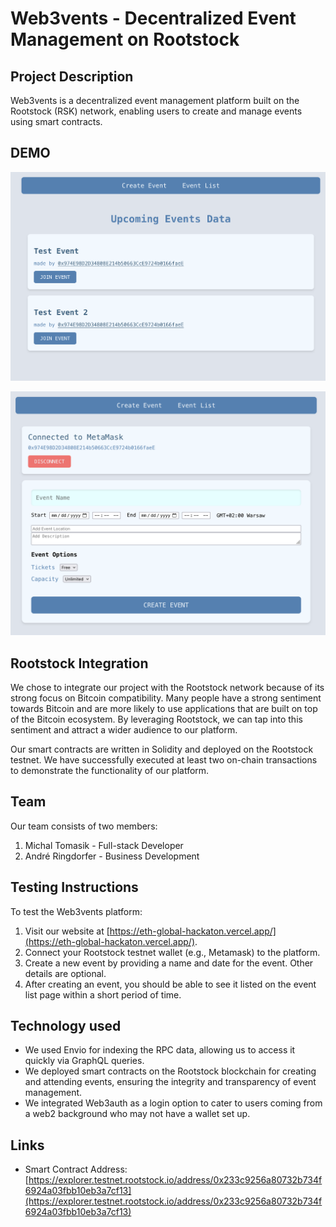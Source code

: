 # Web3vents - Decentralized Event Management on Rootstock

## Project Description

Web3vents is a decentralized event management platform built on the Rootstock (RSK) network, enabling users to create and manage events using smart contracts.

## DEMO

![pic 1](./Screenshot%202024-09-08%20at%2002.02.21.png)


![pic 2](./Screenshot%202024-09-08%20at%2002.02.25.png)

## Rootstock Integration

We chose to integrate our project with the Rootstock network because of its strong focus on Bitcoin compatibility. Many people have a strong sentiment towards Bitcoin and are more likely to use applications that are built on top of the Bitcoin ecosystem. By leveraging Rootstock, we can tap into this sentiment and attract a wider audience to our platform.

Our smart contracts are written in Solidity and deployed on the Rootstock testnet. We have successfully executed at least two on-chain transactions to demonstrate the functionality of our platform.

## Team

Our team consists of two members:

1. Michal Tomasik - Full-stack Developer
2. André Ringdorfer - Business Development

## Testing Instructions

To test the Web3vents platform:

1. Visit our website at [https://eth-global-hackaton.vercel.app/](https://eth-global-hackaton.vercel.app/).
2. Connect your Rootstock testnet wallet (e.g., Metamask) to the platform.
3. Create a new event by providing a name and date for the event. Other details are optional.
4. After creating an event, you should be able to see it listed on the event list page within a short period of time.

## Technology used

- We used Envio for indexing the RPC data, allowing us to access it quickly via GraphQL queries.
- We deployed smart contracts on the Rootstock blockchain for creating and attending events, ensuring the integrity and transparency of event management.
- We integrated Web3auth as a login option to cater to users coming from a web2 background who may not have a wallet set up.


## Links

- Smart Contract Address: [https://explorer.testnet.rootstock.io/address/0x233c9256a80732b734f6924a03fbb10eb3a7cf13](https://explorer.testnet.rootstock.io/address/0x233c9256a80732b734f6924a03fbb10eb3a7cf13)